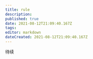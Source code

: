 ```yaml
---
title: rule
description: 
published: true
date: 2021-08-12T21:09:40.167Z
tags:
editor: markdown
dateCreated: 2021-08-12T21:09:40.167Z
---
```


待续


